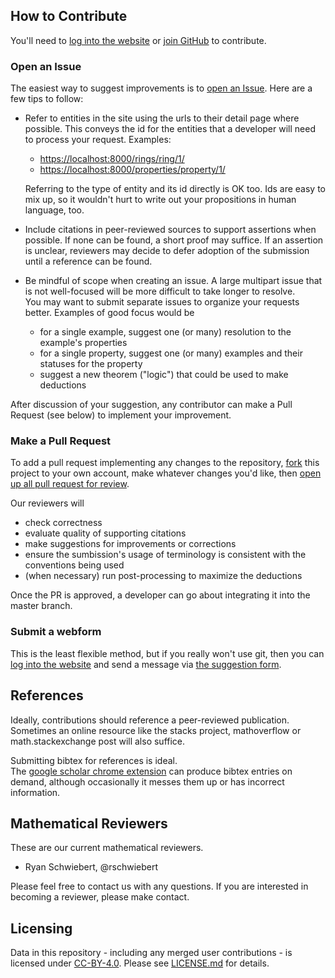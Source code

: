 ## How to Contribute

You'll need to [log into the website](https://ringtheory.herokuapp.com/accounts/login/) or 
[join GitHub](https://www.github.com/join/) to contribute.

### Open an Issue

The easiest way to suggest improvements is to [open an Issue](https://github.com/rschwiebert/dart_data/issues).
Here are a few tips to follow:

- Refer to entities in the site using the urls to their detail page where possible.  This conveys the id for the entities 
  that a developer will need to process your request.  Examples:
  - <https://localhost:8000/rings/ring/1/>
  - <https://localhost:8000/properties/property/1/>
  
  Referring to the type of entity and its id directly is OK too.  Ids are easy to mix up, so it wouldn't
  hurt to write out your propositions in human language, too.

- Include citations in peer-reviewed sources to support assertions when possible.  If none can be found, 
  a short proof may suffice.  If an assertion is unclear, reviewers may decide to defer adoption of the 
  submission until a reference can be found.

- Be mindful of scope when creating an issue. A large multipart issue that is not well-focused will 
  be more difficult to take longer to resolve.  
  You may want to submit separate issues to organize your requests better. Examples of good focus would be
  - for a single example, suggest one (or many) resolution to the example's properties
  - for a single property, suggest one (or many) examples and their statuses for the property
  - suggest a new theorem ("logic") that could be used to make deductions
    
After discussion of your suggestion, any contributor can make a Pull Request (see below) to implement your improvement. 

### Make a Pull Request

To add a pull request implementing any changes to the repository, [fork](https://help.github.com/articles/about-forks/)
this project to your own account, make whatever changes you'd like, then
[open up all pull request for review](https://help.github.com/articles/creating-a-pull-request-from-a-fork/).

Our reviewers will
- check correctness
- evaluate quality of supporting citations
- make suggestions for improvements or corrections
- ensure the sumbission's usage of terminology is consistent with the conventions being used
- (when necessary) run post-processing to maximize the deductions

Once the PR is approved, a developer can go about integrating it into the master branch.

### Submit a webform
This is the least flexible method, but if you really won't use git, then you can 
[log into the website](https://ringtheory.herokuapp.com/accounts/login/) and 
send a message via [the suggestion form](https://ringtheory.herokuapp.com/contribute/).

## References

Ideally, contributions should reference a peer-reviewed publication.  
Sometimes an online resource like the stacks project, mathoverflow or math.stackexchange post 
will also suffice.

Submitting bibtex for references is ideal.  
The [google scholar chrome extension](https://chrome.google.com/webstore/detail/google-scholar-button/ldipcbpaocekfooobnbcddclnhejkcpn?hl=en) 
can produce bibtex entries on demand, although occasionally it messes them up or has incorrect information.

## Mathematical Reviewers

These are our current mathematical reviewers. 

- Ryan Schwiebert, @rschwiebert

Please feel free to contact us with any questions.  If you are interested in becoming a reviewer, please make contact.

## Licensing

Data in this repository - including any merged user contributions - is licensed under
[CC-BY-4.0](https://creativecommons.org/licenses/by/4.0/).
Please see [LICENSE.md](https://github.com/rschwiebert/dart_data/blob/master/LICENSE.md) for details.